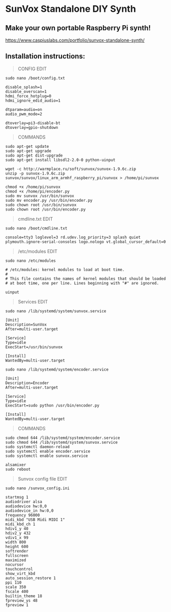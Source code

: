 # SunVox Standalone DIY Synth
## Make your own portable Raspberry Pi synth!
https://www.caspiuslabs.com/portfolio/sunvox-standalone-synth/

## Installation instructions:

> CONFIG EDIT

    sudo nano /boot/config.txt

    disable_splash=1
    disable_overscan=1
    hdmi_force_hotplug=0
    hdmi_ignore_edid_audio=1

    dtparam=audio=on
    audio_pwm_mode=2

    dtoverlay=pi3-disable-bt
    dtoverlay=gpio-shutdown

> COMMANDS

    sudo apt-get update
    sudo apt-get upgrade
    sudo apt-get dist-upgrade
    sudo apt-get install libsdl2-2.0-0 python-uinput

    wget -c http://warmplace.ru/soft/sunvox/sunvox-1.9.6c.zip
    unzip -p sunvox-1.9.6c.zip sunvox/sunvox/linux_arm_armhf_raspberry_pi/sunvox > /home/pi/sunvox

    chmod +x /home/pi/sunvox
    chmod +x /home/pi/encoder.py
    sudo mv sunvox /usr/bin/sunvox
    sudo mv encoder.py /usr/bin/encoder.py
    sudo chown root /usr/bin/sunvox
    sudo chown root /usr/bin/encoder.py

> cmdline.txt EDIT

    sudo nano /boot/cmdline.txt

    console=tty3 loglevel=3 rd.udev.log_priority=3 splash quiet plymouth.ignore-serial-consoles logo.nologo vt.global_cursor_default=0

> /etc/modules EDIT

    sudo nano /etc/modules

    # /etc/modules: kernel modules to load at boot time.
    #
    # This file contains the names of kernel modules that should be loaded
    # at boot time, one per line. Lines beginning with "#" are ignored.

    uinput

> Services EDIT

    sudo nano /lib/systemd/system/sunvox.service

    [Unit]
    Description=SunVox
    After=multi-user.target

    [Service]
    Type=idle
    ExecStart=/usr/bin/sunvox

    [Install]
    WantedBy=multi-user.target

    sudo nano /lib/systemd/system/encoder.service

    [Unit]
    Description=Encoder
    After=multi-user.target

    [Service]
    Type=idle
    ExecStart=sudo python /usr/bin/encoder.py

    [Install]
    WantedBy=multi-user.target

> COMMANDS

    sudo chmod 644 /lib/systemd/system/encoder.service
    sudo chmod 644 /lib/systemd/system/sunvox.service
    sudo systemctl daemon-reload
    sudo systemctl enable encoder.service
    sudo systemctl enable sunvox.service

    alsamixer
    sudo reboot

> Sunvox config file EDIT

    sudo nano /sunvox_config.ini

    startmsg 1
    audiodriver alsa
    audiodevice hw:0,0
    audiodevice_in hw:0,0
    frequency 96000
    midi_kbd "USB Midi MIDI 1"
    midi_kbd_ch 1
    hdiv1_y 40
    hdiv2_y 432
    vdiv1_x 99
    width 800
    height 600
    softrender 
    fullscreen 
    maximized 
    nocursor 
    touchcontrol 
    show_virt_kbd 
    auto_session_restore 1
    ppi 110
    scale 350
    fscale 400
    builtin_theme 18
    fpreview_ys 48
    fpreview 1



